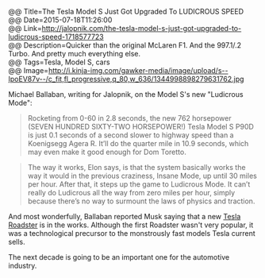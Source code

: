 @@ Title=The Tesla Model S Just Got Upgraded To LUDICROUS SPEED  
@@ Date=2015-07-18T11:26:00  
@@ Link=http://jalopnik.com/the-tesla-model-s-just-got-upgraded-to-ludicrous-speed-1718577723  
@@ Description=Quicker than the original McLaren F1. And the 997.1/.2 Turbo. And pretty much everything else.  
@@ Tags=Tesla, Model S, cars  
@@ Image=http://i.kinja-img.com/gawker-media/image/upload/s--IpoEV87v--/c_fit,fl_progressive,q_80,w_636/1344998898279631762.jpg  

Michael Ballaban, writing for Jalopnik, on the Model S's new "Ludicrous Mode":
>Rocketing from 0-60 in 2.8 seconds, the new 762 horsepower (SEVEN HUNDRED SIXTY-TWO HORSEPOWER!) Tesla Model S P90D is just 0.1 seconds of a second slower to highway speed than a Koenigsegg Agera R. It’ll do the quarter mile in 10.9 seconds, which may even make it good enough for Dom Toretto.

>The way it works, Elon says, is that the system basically works the way it would in the previous craziness, Insane Mode, up until 30 miles per hour. After that, it steps up the game to Ludicrous Mode. It can’t really do Ludicrous all the way from zero miles per hour, simply because there’s no way to surmount the laws of physics and traction.

And most wonderfully, Ballaban reported Musk saying that a new [Tesla Roadster][wikipedia] is in the works. Although the first Roadster wasn't very popular, it was a technological precursor to the monstrously fast models Tesla current sells.

The next decade is going to be an important one for the automotive industry. 

[wikipedia]: https://en.wikipedia.org/wiki/Tesla_Roadster